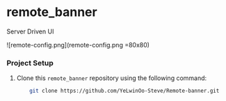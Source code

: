 # remote_banner

Server Driven UI

![remote-config.png](remote-config.png =80x80)

### Project Setup

1. Clone this `remote_banner` repository using the following command:
    ```bash
        git clone https://github.com/YeLwinOo-Steve/Remote-banner.git
   ```

